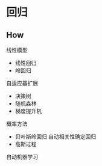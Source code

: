 # 回归

## How
线性模型
- 线性回归
- 岭回归

自适应基扩展
- 决策树
- 随机森林
- 梯度提升机

概率方法
- 贝叶斯岭回归
 自动相关性确定回归
- 高斯过程

自动机器学习
